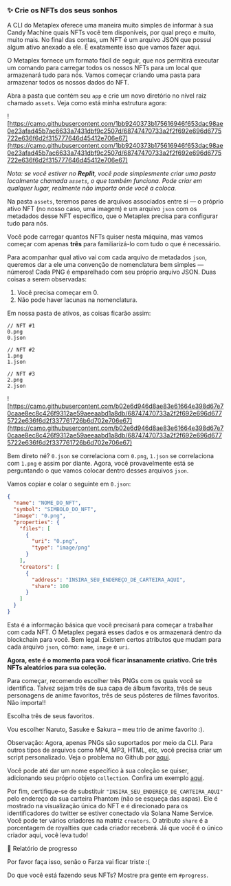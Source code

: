 ### ✨ Crie os NFTs dos seus sonhos

A CLI do Metaplex oferece uma maneira muito simples de informar à sua Candy Machine quais NFTs você tem disponíveis, por qual preço e muito, muito mais. No final das contas, um NFT é um arquivo JSON que possui algum ativo anexado a ele. É exatamente isso que vamos fazer aqui.

O Metaplex fornece um formato fácil de seguir, que nos permitirá executar um comando para carregar todos os nossos NFTs para um local que armazenará tudo para nós. Vamos começar criando uma pasta para armazenar todos os nossos dados do NFT.

Abra a pasta que contém seu `app` e crie um novo diretório no nível raiz chamado `assets`. Veja como está minha estrutura agora:

![https://camo.githubusercontent.com/1bb9240373b175616946f653dac98ae0e23afad45b7ac6633a7431dbf9c2507d/68747470733a2f2f692e696d6775722e636f6d2f315777646d45412e706e67](https://camo.githubusercontent.com/1bb9240373b175616946f653dac98ae0e23afad45b7ac6633a7431dbf9c2507d/68747470733a2f2f692e696d6775722e636f6d2f315777646d45412e706e67)

_Nota: se você estiver no **Replit**, você pode simplesmente criar uma pasta localmente chamada `assets`, o que também funciona. Pode criar em qualquer lugar, realmente não importa onde você a coloca._

Na pasta `assets`, teremos pares de arquivos associados entre si — o próprio ativo NFT (no nosso caso, uma imagem) e um arquivo `json` com os metadados desse NFT específico, que o Metaplex precisa para configurar tudo para nós.

Você pode carregar quantos NFTs quiser nesta máquina, mas vamos começar com apenas **três** para familiarizá-lo com tudo o que é necessário.

Para acompanhar qual ativo vai com cada arquivo de metadados `json`, queremos dar a ele uma convenção de nomenclatura bem simples — números! Cada PNG é emparelhado com seu próprio arquivo JSON. Duas coisas a serem observadas:



1. Você precisa começar em 0.
2. Não pode haver lacunas na nomenclatura.

Em nossa pasta de ativos, as coisas ficarão assim:


```
// NFT #1
0.png
0.json

// NFT #2
1.png
1.json

// NFT #3
2.png
2.json
```


![https://camo.githubusercontent.com/b02e6d946d8ae83e61664e398d67e70caae8ec8c426f9312ae59aeeaabd1a8db/68747470733a2f2f692e696d6775722e636f6d2f337761726b6d702e706e67](https://camo.githubusercontent.com/b02e6d946d8ae83e61664e398d67e70caae8ec8c426f9312ae59aeeaabd1a8db/68747470733a2f2f692e696d6775722e636f6d2f337761726b6d702e706e67)

Bem direto né? `0.json` se correlaciona com `0.png`, `1.json` se correlaciona com `1.png` e assim por diante. Agora, você provavelmente está se perguntando o que vamos colocar dentro desses arquivos `json`.

Vamos copiar e colar o seguinte em `0.json`:


```json
{
  "name": "NOME_DO_NFT",
  "symbol": "SIMBOLO_DO_NFT",
  "image": "0.png",
  "properties": {
    "files": [
      {
        "uri": "0.png",
        "type": "image/png"
      }
    ],
    "creators": [
      {
        "address": "INSIRA_SEU_ENDEREÇO_DE_CARTEIRA_AQUI",
        "share": 100
      }
    ]
  }
}
```


Esta é a informação básica que você precisará para começar a trabalhar com cada NFT. O Metaplex pegará esses dados e os armazenará dentro da blockchain para você. Bem legal. Existem certos atributos que mudam para cada arquivo `json`, como: `name`, `image` e `uri`. 

**Agora, este é o momento para você ficar insanamente criativo. Crie três NFTs aleatórios para sua coleção.**

Para começar, recomendo escolher três PNGs com os quais você se identifica. Talvez sejam três de sua capa de álbum favorita, três de seus personagens de anime favoritos, três de seus pôsteres de filmes favoritos. Não importa!!

Escolha três de seus favoritos.

Vou escolher Naruto, Sasuke e Sakura – meu trio de anime favorito :).

Observação: Agora, apenas PNGs são suportados por meio da CLI. Para outros tipos de arquivos como MP4, MP3, HTML, etc, você precisa criar um script personalizado. Veja o problema no Github por [aqui](https://github.com/metaplex-foundation/metaplex/issues/511).

Você pode até dar um nome específico à sua coleção se quiser, adicionando seu próprio objeto `collection`. Confira um exemplo [aqui](https://docs.metaplex.com/candy-machine-v2/preparing-assets#-image-0png).

Por fim, certifique-se de substituir `"INSIRA_SEU_ENDEREÇO_DE_CARTEIRA_AQUI"` pelo endereço da sua carteira Phantom (não se esqueça das aspas). Ele é mostrado na visualização única do NFT e é direcionado para os identificadores do twitter se estiver conectado via Solana Name Service. Você pode ter vários criadores na matriz `creators`. O atributo `share` é a porcentagem de royalties que cada criador receberá. Já que você é o único criador aqui, você leva tudo!

🚨 Relatório de progresso

Por favor faça isso, senão o Farza vai ficar triste :(

Do que você está fazendo seus NFTs? Mostre pra gente em `#progress`.
